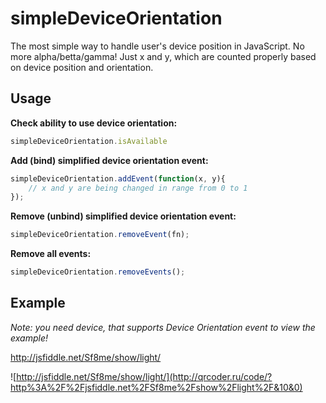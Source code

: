 simpleDeviceOrientation
=======================

The most simple way to handle user's device position in JavaScript.
No more alpha/betta/gamma! Just x and y, which are counted properly based on device position and orientation.

Usage
-----

**Check ability to use device orientation:**

```javascript
simpleDeviceOrientation.isAvailable
```

**Add (bind) simplified device orientation event:**

```javascript
simpleDeviceOrientation.addEvent(function(x, y){
	// x and y are being changed in range from 0 to 1
});
```

**Remove (unbind) simplified device orientation event:**

```javascript
simpleDeviceOrientation.removeEvent(fn);
```

**Remove all events:**

```javascript
simpleDeviceOrientation.removeEvents();
```

Example
-------

*Note: you need device, that supports Device Orientation event to view the example!*

http://jsfiddle.net/Sf8me/show/light/

![http://jsfiddle.net/Sf8me/show/light/](http://qrcoder.ru/code/?http%3A%2F%2Fjsfiddle.net%2FSf8me%2Fshow%2Flight%2F&10&0)
